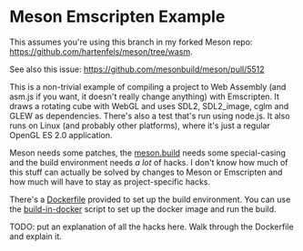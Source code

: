 # Meson Emscripten Example

This assumes you're using this branch in my forked Meson repo: <https://github.com/hartenfels/meson/tree/wasm>.

See also this issue: <https://github.com/mesonbuild/meson/pull/5512>

This is a non-trivial example of compiling a project to Web Assembly (and asm.js if you want, it doesn't really change anything) with Emscripten. It draws a rotating cube with WebGL and uses SDL2, SDL2\_image, cglm and GLEW as dependencies. There's also a test that's run using node.js. It also runs on Linux (and probably other platforms), where it's just a regular OpenGL ES 2.0 application.

Meson needs some patches, the [meson.build](meson.build) needs some special-casing and the build environment needs *a lot* of hacks. I don't know how much of this stuff can actually be solved by changes to Meson or Emscripten and how much will have to stay as project-specific hacks.

There's a [Dockerfile](Dockerfile) provided to set up the build environment. You can use the [build-in-docker](build-in-docker) script to set up the docker image and run the build.

TODO: put an explanation of all the hacks here. Walk through the Dockerfile and explain it.
